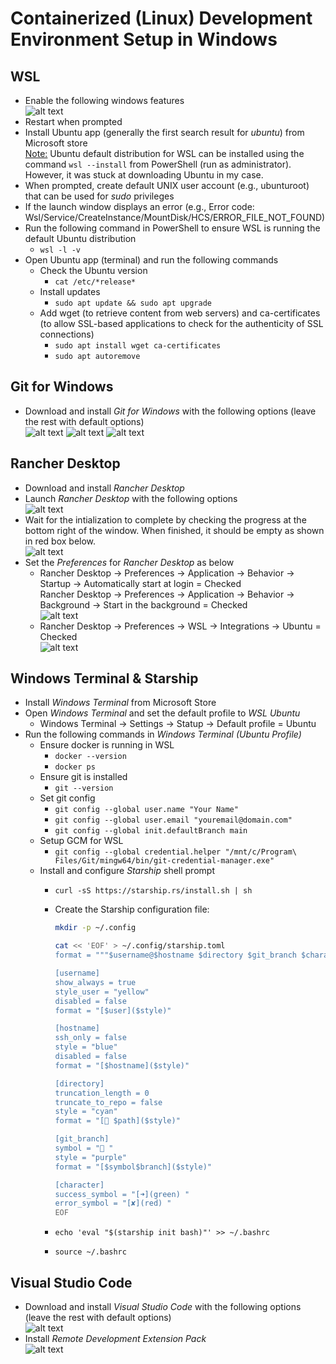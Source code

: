 # Containerized (Linux) Development Environment Setup in Windows

## WSL

- Enable the following windows features\
  ![alt text](images/wsl-windows-features.png)
- Restart when prompted
- Install Ubuntu app (generally the first search result for *ubuntu*) from Microsoft store\
  <ins>Note:</ins> Ubuntu default distribution for WSL can be installed using the command `wsl --install` from PowerShell (run as administrator). However, it was stuck at downloading Ubuntu in my case.
- When prompted, create default UNIX user account (e.g., ubunturoot) that can be used for *sudo* privileges
- If the launch window displays an error (e.g., Error code: Wsl/Service/CreateInstance/MountDisk/HCS/ERROR_FILE_NOT_FOUND)
- Run the following command in PowerShell to ensure WSL is running the default Ubuntu distribution
  - `wsl -l -v`
- Open Ubuntu app (terminal) and run the following commands
  - Check the Ubuntu version
    - `cat /etc/*release*`
  - Install updates
    - `sudo apt update && sudo apt upgrade`
  - Add wget (to retrieve content from web servers) and ca-certificates (to allow SSL-based applications to check for the authenticity of SSL connections)
    - `sudo apt install wget ca-certificates`
    - `sudo apt autoremove`

## Git for Windows

- Download and install *Git for Windows* with the following options (leave the rest with default options)\
  ![alt text](images/git-windows-1.png)
  ![alt text](images/git-windows-2.png)
  ![alt text](images/git-windows-3.png)

## Rancher Desktop

- Download and install *Rancher Desktop*
- Launch *Rancher Desktop* with the following options\
  ![alt text](images/rancher-desktop-1.jpg)
- Wait for the intialization to complete by checking the progress at the bottom right of the window. When finished, it should be empty as shown in red box below.\
  ![alt text](images/rancher-desktop-2.jpg)
- Set the *Preferences* for *Rancher Desktop* as below
  - Rancher Desktop &rarr; Preferences &rarr; Application &rarr; Behavior &rarr; Startup &rarr; Automatically start at login = Checked\
    Rancher Desktop &rarr; Preferences &rarr; Application &rarr; Behavior &rarr; Background &rarr; Start in the background = Checked\
    ![alt text](images/rancher-desktop-3.jpg)
  - Rancher Desktop &rarr; Preferences &rarr; WSL &rarr; Integrations &rarr; Ubuntu = Checked\
    ![alt text](images/rancher-desktop-4.jpg)

## Windows Terminal & Starship

- Install *Windows Terminal* from Microsoft Store
- Open *Windows Terminal* and set the default profile to *WSL Ubuntu*
  - Windows Terminal &rarr; Settings &rarr; Statup &rarr; Default profile = Ubuntu
- Run the following commands in *Windows Terminal (Ubuntu Profile)*
  - Ensure docker is running in WSL
    - `docker --version`
    - `docker ps`
  - Ensure git is installed
    - `git --version`
  - Set git config
    - `git config --global user.name "Your Name"`
    - `git config --global user.email "youremail@domain.com"`
    - `git config --global init.defaultBranch main`
  - Setup GCM for WSL
    - `git config --global credential.helper "/mnt/c/Program\ Files/Git/mingw64/bin/git-credential-manager.exe"`
  - Install and configure *Starship* shell prompt
    - `curl -sS https://starship.rs/install.sh | sh`
    - Create the Starship configuration file:

        ```bash
        mkdir -p ~/.config

        cat << 'EOF' > ~/.config/starship.toml
        format = """$username@$hostname $directory $git_branch $character"""

        [username]
        show_always = true
        style_user = "yellow"
        disabled = false
        format = "[$user]($style)"

        [hostname]
        ssh_only = false
        style = "blue"
        disabled = false
        format = "[$hostname]($style)"

        [directory]
        truncation_length = 0
        truncate_to_repo = false
        style = "cyan"
        format = "[📁 $path]($style)"

        [git_branch]
        symbol = "🌱 "
        style = "purple"
        format = "[$symbol$branch]($style)"

        [character]
        success_symbol = "[➜](green) "
        error_symbol = "[✘](red) "
        EOF
        ```

    - `echo 'eval "$(starship init bash)"' >> ~/.bashrc`
    - `source ~/.bashrc`

## Visual Studio Code

- Download and install *Visual Studio Code* with the following options (leave the rest with default options)\
  ![alt text](images/visual-studio-code-1.jpg)
- Install *Remote Development Extension Pack*\
  ![alt text](images/visual-studio-code-extension-1.jpg)
